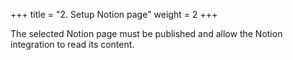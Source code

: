+++
title = "2. Setup Notion page"
weight = 2
+++


The selected Notion page must be published and allow the Notion integration to read its content.


